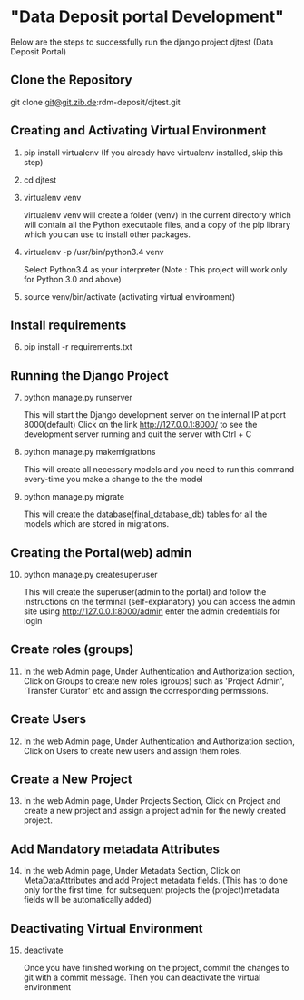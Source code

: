 
# "Data Deposit portal Development"

Below are the steps to successfully run the django project djtest (Data Deposit Portal)

## Clone the Repository

git clone git@git.zib.de:rdm-deposit/djtest.git

## Creating and Activating Virtual Environment

1. pip install virtualenv (If you already have virtualenv installed, skip this step)

2. cd djtest

3. virtualenv venv

    virtualenv venv will create a folder (venv) in the current directory which will contain all the Python executable files,
    and a copy of the pip library which you can use to install other packages.

4. virtualenv -p /usr/bin/python3.4 venv

    Select Python3.4 as your interpreter (Note : This project will work only for Python 3.0 and above)

5. source venv/bin/activate  (activating virtual environment)

## Install requirements

6. pip install -r requirements.txt

## Running the Django Project

7. python manage.py runserver

    This will start the Django development server on the internal IP at port 8000(default)
    Click on the link  http://127.0.0.1:8000/ to see the development server running and quit the server with Ctrl + C

8. python manage.py makemigrations 

    This will create all necessary models and you need to run this command every-time you make a change to the the model
 
9. python manage.py migrate

    This will create the database(final_database_db) tables for all the models which are stored in migrations.

## Creating the Portal(web) admin

10. python manage.py createsuperuser

    This will create the superuser(admin to the portal) and follow the instructions on the terminal (self-explanatory)
    you can access the admin site using http://127.0.0.1:8000/admin enter the admin credentials for login

## Create roles (groups)

11. In the web Admin page, Under Authentication and Authorization section, Click on Groups to create new roles (groups) such as 
    'Project Admin', 'Transfer Curator' etc and assign the corresponding permissions.

## Create Users

12. In the web Admin page, Under Authentication and Authorization section, Click on Users to create new users and assign them roles.

## Create a New Project

13. In the web Admin page, Under Projects Section, Click on Project and create a new project and assign a project admin for the newly created project.
   
## Add Mandatory metadata Attributes

14. In the web Admin page, Under Metadata Section, Click on MetaDataAttributes and add Project metadata fields. 
   (This has to done only for the first time, for subsequent projects the (project)metadata fields will be automatically added)

## Deactivating Virtual Environment

15. deactivate

    Once you have finished working on the project, commit the changes to git with a commit message. Then you can deactivate the virtual environment


